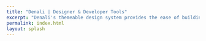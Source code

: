 ```yaml
---
title: "Denali | Designer & Developer Tools"
excerpt: "Denali's themeable design system provides the ease of building with a framework without sacrificing your unique visual style."
permalink: index.html
layout: splash
---
```

